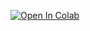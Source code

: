 [![Open In Colab](https://colab.research.google.com/assets/colab-badge.svg)](https://github.com/MarkSchmidty/ChatGLM-6B-Int4-Web-Demo/blob/main/ChatGLM-6B_int4_Web_Demo.ipynb)
